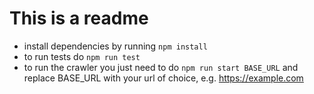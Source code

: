 # This is a readme

- install dependencies by running `npm install`
- to run tests do `npm run test`
- to run the crawler you just need to do `npm run start BASE_URL` and replace BASE_URL with your url of choice, e.g. https://example.com
